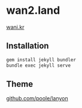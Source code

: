 # wan2.land

[wani.kr](https://wani.kr)


## Installation

```bash
gem install jekyll bundler
bundle exec jekyll serve
```

## Theme

[github.com/poole/lanyon](https://github.com/poole/lanyon)
